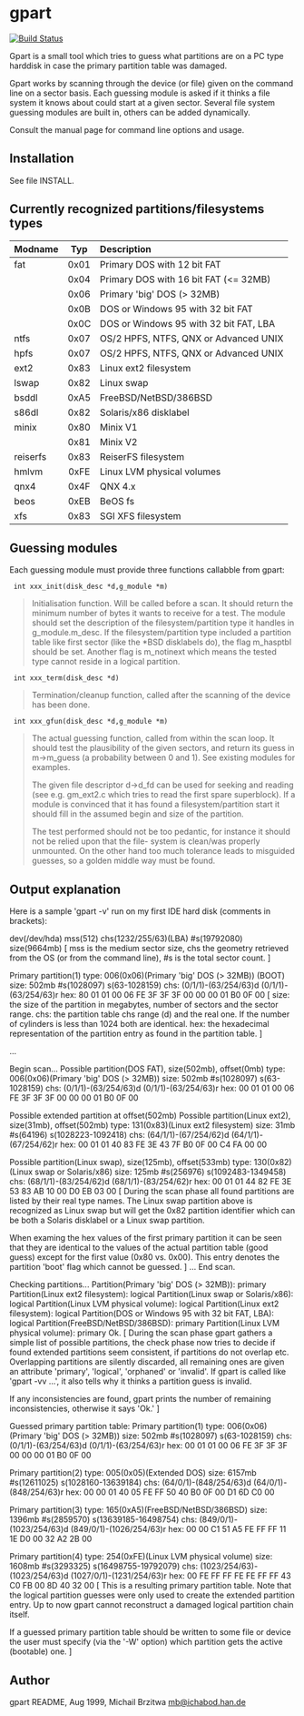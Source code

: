 # gpart

[![Build Status](https://travis-ci.org/baruch/gpart.svg)](https://travis-ci.org/baruch/gpart)

   Gpart is a small tool which tries to guess what partitions
   are on a PC type harddisk in case the primary partition table
   was damaged.

   Gpart works by scanning through the device (or file) given on
   the command line on a sector basis. Each guessing module is
   asked if it thinks a file system it knows about could start at
   a given sector. Several file system guessing modules are built
   in, others can be added dynamically.

   Consult the manual page for command line options and usage.


## Installation

   See file INSTALL.

## Currently recognized partitions/filesystems types

   Modname  | Typ  | Description
   :--------|:----:|:------------
   fat      | 0x01 | Primary DOS with 12 bit FAT
            | 0x04 | Primary DOS with 16 bit FAT (<= 32MB)
            | 0x06 | Primary 'big' DOS (> 32MB)
            | 0x0B | DOS or Windows 95 with 32 bit FAT
            | 0x0C | DOS or Windows 95 with 32 bit FAT, LBA
   ntfs     | 0x07 | OS/2 HPFS, NTFS, QNX or Advanced UNIX
   hpfs     | 0x07 | OS/2 HPFS, NTFS, QNX or Advanced UNIX
   ext2     | 0x83 | Linux ext2 filesystem
   lswap    | 0x82 | Linux swap
   bsddl    | 0xA5 | FreeBSD/NetBSD/386BSD
   s86dl    | 0x82 | Solaris/x86 disklabel
   minix    | 0x80 | Minix V1
            | 0x81 | Minix V2
   reiserfs | 0x83 | ReiserFS filesystem
   hmlvm    | 0xFE | Linux LVM physical volumes
   qnx4     | 0x4F | QNX 4.x
   beos     | 0xEB | BeOS fs
   xfs      | 0x83 | SGI XFS filesystem



## Guessing modules

   Each guessing module must provide three functions callabble from
   gpart:

     int xxx_init(disk_desc *d,g_module *m)
   >    Initialisation function. Will be called before a scan.
   >    It should return the minimum number of bytes it wants
   >    to receive for a test. The module should set the
   >    description of the filesystem/partition type it handles
   >    in g_module.m_desc. If the filesystem/partition type
   >    included a partition table like first sector (like the
   >    *BSD disklabels do), the flag m_hasptbl should be set.
   >    Another flag is m_notinext which means the tested type
   >    cannot reside in a logical partition.

     int xxx_term(disk_desc *d)
   >    Termination/cleanup function, called after the scanning
   >    of the device has been done.

     int xxx_gfun(disk_desc *d,g_module *m)
   >    The actual guessing function, called from within the
   >    scan loop. It should test the plausibility of the
   >    given sectors, and return its guess in m->m_guess (a
   >    probability between 0 and 1). See existing modules
   >    for examples.
   >
   >    The given file descriptor d->d_fd can be used for seeking
   >    and reading (see e.g. gm_ext2.c which tries to read
   >    the first spare superblock). If a module is convinced
   >    that it has found a filesystem/partition start it should
   >    fill in the assumed begin and size of the partition.
   >
   >    The test performed should not be too pedantic, for
   >    instance it should not be relied upon that the file-
   >    system is clean/was properly unmounted. On the other
   >    hand too much tolerance leads to misguided guesses,
   >    so a golden middle way must be found.


## Output explanation

   Here is a sample 'gpart -v' run on my first IDE hard disk
   (comments in brackets):

dev(/dev/hda) mss(512) chs(1232/255/63)(LBA) #s(19792080) size(9664mb)
[
   mss is the medium sector size, chs the geometry retrieved
   from the OS (or from the command line), #s is the total
   sector count.
]

Primary partition(1)
   type: 006(0x06)(Primary 'big' DOS (> 32MB)) (BOOT)
   size: 502mb #s(1028097) s(63-1028159)
   chs:  (0/1/1)-(63/254/63)d (0/1/1)-(63/254/63)r
   hex:  80 01 01 00 06 FE 3F 3F 3F 00 00 00 01 B0 0F 00
[
   size: the size of the partition in megabytes, number of
   sectors and the sector range.
   chs: the partition table chs range (d) and the real one.
   If the number of cylinders is less than 1024 both are
   identical.
   hex: the hexadecimal representation of the partition entry
   as found in the partition table.
]

...

Begin scan...
Possible partition(DOS FAT), size(502mb), offset(0mb)
   type: 006(0x06)(Primary 'big' DOS (> 32MB))
   size: 502mb #s(1028097) s(63-1028159)
   chs:  (0/1/1)-(63/254/63)d (0/1/1)-(63/254/63)r
   hex:  00 01 01 00 06 FE 3F 3F 3F 00 00 00 01 B0 0F 00

Possible extended partition at offset(502mb)
   Possible partition(Linux ext2), size(31mb), offset(502mb)
      type: 131(0x83)(Linux ext2 filesystem)
      size: 31mb #s(64196) s(1028223-1092418)
      chs:  (64/1/1)-(67/254/62)d (64/1/1)-(67/254/62)r
      hex:  00 01 01 40 83 FE 3E 43 7F B0 0F 00 C4 FA 00 00

   Possible partition(Linux swap), size(125mb), offset(533mb)
      type: 130(0x82)(Linux swap or Solaris/x86)
      size: 125mb #s(256976) s(1092483-1349458)
      chs:  (68/1/1)-(83/254/62)d (68/1/1)-(83/254/62)r
      hex:  00 01 01 44 82 FE 3E 53 83 AB 10 00 D0 EB 03 00
[
   During the scan phase all found partitions are listed by
   their real type names. The Linux swap partition above is
   recognized as Linux swap but will get the 0x82 partition
   identifier which can be both a Solaris disklabel or a
   Linux swap partition.

   When examing the hex values of the first primary partition
   it can be seen that they are identical to the values of the
   actual partition table (good guess) except for the first
   value (0x80 vs. 0x00). This entry denotes the partition
   'boot' flag which cannot be guessed.
]
...
End scan.

Checking partitions...
Partition(Primary 'big' DOS (> 32MB)): primary
   Partition(Linux ext2 filesystem): logical
   Partition(Linux swap or Solaris/x86): logical
   Partition(Linux LVM physical volume): logical
   Partition(Linux ext2 filesystem): logical
   Partition(DOS or Windows 95 with 32 bit FAT, LBA): logical
Partition(FreeBSD/NetBSD/386BSD): primary
Partition(Linux LVM physical volume): primary
Ok.
[
   During the scan phase gpart gathers a simple list of possible
   partitions, the check phase now tries to decide if found
   extended partitions seem consistent, if partitions do not
   overlap etc. Overlapping partitions are silently discarded,
   all remaining ones are given an attribute 'primary', 'logical',
   'orphaned' or 'invalid'. If gpart is called like 'gpart -vv ...',
   it also tells why it thinks a partition guess is invalid.

   If any inconsistencies are found, gpart prints the number
   of remaining inconsistencies, otherwise it says 'Ok.'
]

Guessed primary partition table:
Primary partition(1)
   type: 006(0x06)(Primary 'big' DOS (> 32MB))
   size: 502mb #s(1028097) s(63-1028159)
   chs:  (0/1/1)-(63/254/63)d (0/1/1)-(63/254/63)r
   hex:  00 01 01 00 06 FE 3F 3F 3F 00 00 00 01 B0 0F 00

Primary partition(2)
   type: 005(0x05)(Extended DOS)
   size: 6157mb #s(12611025) s(1028160-13639184)
   chs:  (64/0/1)-(848/254/63)d (64/0/1)-(848/254/63)r
   hex:  00 00 01 40 05 FE FF 50 40 B0 0F 00 D1 6D C0 00

Primary partition(3)
   type: 165(0xA5)(FreeBSD/NetBSD/386BSD)
   size: 1396mb #s(2859570) s(13639185-16498754)
   chs:  (849/0/1)-(1023/254/63)d (849/0/1)-(1026/254/63)r
   hex:  00 00 C1 51 A5 FE FF FF 11 1E D0 00 32 A2 2B 00

Primary partition(4)
   type: 254(0xFE)(Linux LVM physical volume)
   size: 1608mb #s(3293325) s(16498755-19792079)
   chs:  (1023/254/63)-(1023/254/63)d (1027/0/1)-(1231/254/63)r
   hex:  00 FE FF FF FE FE FF FF 43 C0 FB 00 8D 40 32 00
[
   This is a resulting primary partition table. Note that
   the logical partition guesses were only used to create
   the extended partition entry. Up to now gpart cannot
   reconstruct a damaged logical partition chain itself.

   If a guessed primary partition table should be written to
   some file or device the user must specify (via the '-W'
   option) which partition gets the active (bootable) one.
]

## Author

   gpart README, Aug 1999, Michail Brzitwa <mb@ichabod.han.de>

